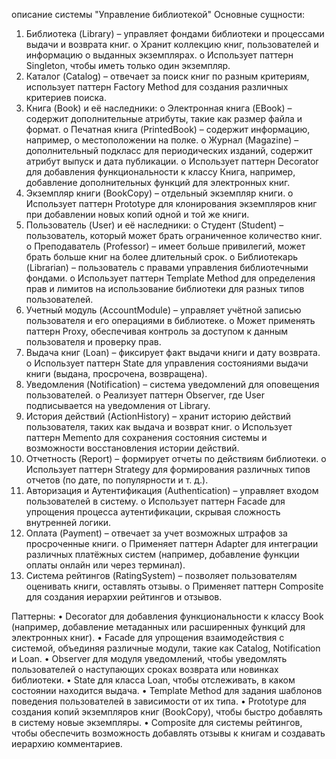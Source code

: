 описание системы "Управление библиотекой"
Основные сущности:
1.	Библиотека (Library) – управляет фондами библиотеки и процессами выдачи и возврата книг.
o	Хранит коллекцию книг, пользователей и информацию о выданных экземплярах.
o	Использует паттерн Singleton, чтобы иметь только один экземпляр.
2.	Каталог (Catalog) – отвечает за поиск книг по разным критериям, использует паттерн Factory Method для создания различных критериев поиска.
3.	Книга (Book) и её наследники:
o	Электронная книга (EBook) – содержит дополнительные атрибуты, такие как размер файла и формат.
o	Печатная книга (PrintedBook) – содержит информацию, например, о местоположении на полке.
o	Журнал (Magazine) – дополнительный подкласс для периодических изданий, содержит атрибут выпуск и дата публикации.
o	Использует паттерн Decorator для добавления функциональности к классу Книга, например, добавление дополнительных функций для электронных книг.
4.	Экземпляр книги (BookCopy) – отдельный экземпляр книги.
o	Использует паттерн Prototype для клонирования экземпляров книг при добавлении новых копий одной и той же книги.
5.	Пользователь (User) и её наследники:
o	Студент (Student) – пользователь, который может брать ограниченное количество книг.
o	Преподаватель (Professor) – имеет больше привилегий, может брать больше книг на более длительный срок.
o	Библиотекарь (Librarian) – пользователь с правами управления библиотечными фондами.
o	Использует паттерн Template Method для определения прав и лимитов на использование библиотеки для разных типов пользователей.
6.	Учетный модуль (AccountModule) – управляет учётной записью пользователя и его операциями в библиотеке.
o	Может применять паттерн Proxy, обеспечивая контроль за доступом к данным пользователя и проверку прав.
7.	Выдача книг (Loan) – фиксирует факт выдачи книги и дату возврата.
o	Использует паттерн State для управления состояниями выдачи книги (выдана, просрочена, возвращена).
8.	Уведомления (Notification) – система уведомлений для оповещения пользователей.
o	Реализует паттерн Observer, где User подписывается на уведомления от Library.
9.	История действий (ActionHistory) – хранит историю действий пользователя, таких как выдача и возврат книг.
o	Использует паттерн Memento для сохранения состояния системы и возможности восстановления истории действий.
10.	Отчетность (Report) – формирует отчеты по действиям библиотеки.
o	Использует паттерн Strategy для формирования различных типов отчетов (по дате, по популярности и т. д.).
11.	Авторизация и Аутентификация (Authentication) – управляет входом пользователей в систему.
o	Использует паттерн Facade для упрощения процесса аутентификации, скрывая сложность внутренней логики.
12.	Оплата (Payment) – отвечает за учет возможных штрафов за просроченные книги.
o	Применяет паттерн Adapter для интеграции различных платёжных систем (например, добавление функции оплаты онлайн или через терминал).
13.	Система рейтингов (RatingSystem) – позволяет пользователям оценивать книги, оставлять отзывы.
o	Применяет паттерн Composite для создания иерархии рейтингов и отзывов.

Паттерны:
•  Decorator для добавления функциональности к классу Book (например, добавление метаданных или расширенных функций для электронных книг).
•  Facade для упрощения взаимодействия с системой, объединяя различные модули, такие как Catalog, Notification и Loan.
•  Observer для модуля уведомлений, чтобы уведомлять пользователей о наступающих сроках возврата или новинках библиотеки.
•  State для класса Loan, чтобы отслеживать, в каком состоянии находится выдача.
•  Template Method для задания шаблонов поведения пользователей в зависимости от их типа.
•  Prototype для создания копий экземпляров книг (BookCopy), чтобы быстро добавлять в систему новые экземпляры.
•  Composite для системы рейтингов, чтобы обеспечить возможность добавлять отзывы к книгам и создавать иерархию комментариев.
